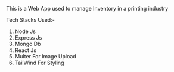 This is a Web App used to manage Inventory in a printing industry

Tech Stacks Used:-

1. Node Js
2. Express Js
3. Mongo Db
4. React Js
5. Multer For Image Upload
6. TailWind For Styling
